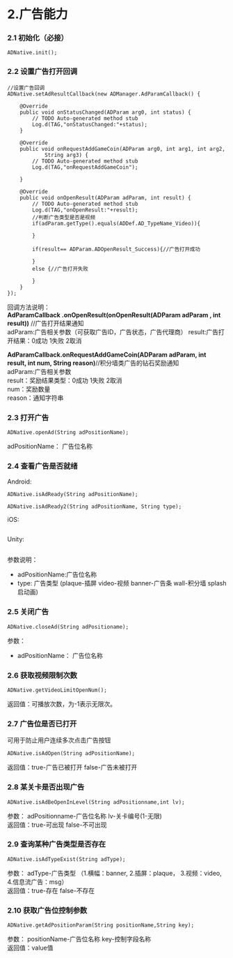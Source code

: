 # 2.广告能力

### 2.1 初始化（必接）

```text
ADNative.init();
```

### 2.2 设置广告打开回调

```text
//设置广告回调
ADNative.setAdResultCallback(new ADManager.AdParamCallback() {

    @Override
    public void onStatusChanged(ADParam arg0, int status) {
        // TODO Auto-generated method stub
        Log.d(TAG,"onStatusChanged:"+status);
    }

    @Override
    public void onRequestAddGameCoin(ADParam arg0, int arg1, int arg2,
            String arg3) {
        // TODO Auto-generated method stub
        Log.d(TAG,"onRequestAddGameCoin");

    }

    @Override
    public void onOpenResult(ADParam adParam, int result) {
        // TODO Auto-generated method stub
        Log.d(TAG,"onOpenResult:"+result);
        //判断广告类型是否是视频
        if(adParam.getType().equals(ADDef.AD_TypeName_Video)){

        }

        if(result== ADParam.ADOpenResult_Success){//广告打开成功

        }
        else {//广告打开失败

        }
    }
});
```

回调方法说明：  
**AdParamCallback .onOpenResult\(onOpenResult\(ADParam adParam , int result\)\)** //广告打开结果通知  
adParam:广告相关参数（可获取广告ID，广告状态，广告代理商） result:广告打开结果：0成功 1失败 2取消

**AdParamCallback.onRequestAddGameCoin\(ADParam adParam, int result, int num, String reason\)**//积分墙类广告的钻石奖励通知  
adParam:广告相关参数  
result：奖励结果类型：0成功 1失败 2取消  
num：奖励数量  
reason：通知字符串

### 2.3 打开广告

```text
ADNative.openAd(String adPositionName);
```

adPositionName： 广告位名称

### 2.4 查看广告是否就绪

Android:

```text
ADNative.isAdReady(String adPositionName);
```

```text
ADNative.isAdReady2(String adPositionName, String type);
```

iOS:

```text

```

Unity:

```text

```

参数说明：

* adPositionName:广告位名称
* type: 广告类型 \(plaque-插屏 video-视频 banner-广告条 wall-积分墙 splash 启动画\)

### 2.5 关闭广告

```text
ADNative.closeAd(String adPositioname);
```

参数：

* adPositionName： 广告位名称

### 2.6 获取视频限制次数

```text
ADNative.getVideoLimitOpenNum();
```

返回值：可播放次数，为-1表示无限次。

### 2.7 广告位是否已打开

可用于防止用户连续多次点击广告按钮

```text
ADNative.isAdOpen(String adPositionName);
```

返回值：true-广告已被打开 false-广告未被打开

### 2.8 某关卡是否出现广告

```text
ADNative.isAdBeOpenInLevel(String adPositionname,int lv);
```

参数： adPositionname-广告位名称 lv-关卡编号\(1-无限\)  
返回值：true-可出现 false-不可出现

### 2.9 查询某种广告类型是否存在

```text
ADNative.isAdTypeExist(String adType);
```

参数： adType-广告类型 （1.横幅：banner, 2.插屏：plaque， 3.视频：video, 4.信息流广告：msg）  
返回值：true-存在 false-不存在

### 2.10 获取广告位控制参数

```text
ADNative.getAdPositionParam(String positionName,String key);
```

参数： positionName-广告位名称 key-控制字段名称  
返回值：value值

## 

